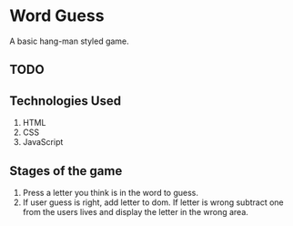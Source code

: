 # Word Guess
A basic hang-man styled game.
## TODO


## Technologies Used

1. HTML
2. CSS
3. JavaScript


## Stages of the game

1. Press a letter you think is in the word to guess.
2. If user guess is right, add letter to dom. If letter is wrong subtract one from the users lives and display the letter in the wrong area.
